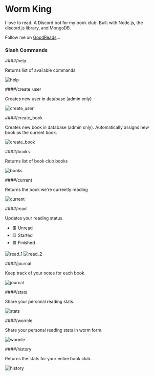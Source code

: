 # Worm King

I love to read. A Discord bot for my book club. Built with Node.js, the discord.js library, and MongoDB.

Follow me on [GoodReads](https://www.goodreads.com/user/show/128988061-jeff)...

### Slash Commands

####/help

Returns list of available commands

![help](screenshots/help.png)

####/create_user

Creates new user in database (admin only)

![create_user](screenshots/create_user.png)

####/create_book

Creates new book in database (admin only). Automatically assigns new book as the current book.

![create_book](screenshots/create_book.png)

####/books

Returns list of book club books

![books](screenshots/books.png)

####/current

Returns the book we're currently reading

![current](screenshots/current.png)

####/read

Updates your reading status.
- 🟥 Unread
- 🟨 Started
- 🟩 Finished

![read_1](screenshots/read_1.png)
![read_2](screenshots/read_2.png)

####/journal

Keep track of your notes for each book.

![journal](screenshots/journal.png)

####/stats

Share your personal reading stats.

![stats](screenshots/stats.png)

####/wormle

Share your personal reading stats in worm form.

![wormle](screenshots/wormle.png)

####/history

Returns the stats for your entire book club.

![history](screenshots/history.png)










